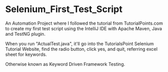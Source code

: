 # Selenium_First_Test_Script
An Automation Project where I followed the tutorial from TutorialPoints.com to create my first test script using the IntelliJ IDE with Apache Maven, Java and TestNG plugin.

When you run "ActualTest.java", it'll go into the TutorialsPoint Selenium Tutorial Website, find the radio button, click yes, and quit, referring excel sheet for keywords.

Otherwise known as Keyword Driven Framework Testing.
